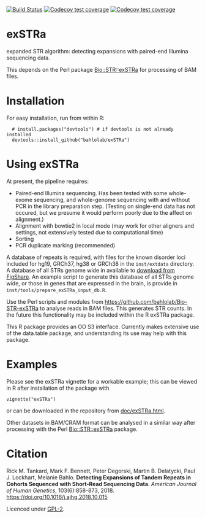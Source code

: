 <!-- badges: start -->
[![Build Status](https://travis-ci.org/bahlolab/exSTRa.svg?branch=master)](https://travis-ci.org/bahlolab/exSTRa)
[![Codecov test coverage](https://codecov.io/gh/bahlolab/exSTRa/branch/master/graph/badge.svg)](https://app.codecov.io/gh/bahlolab/exSTRa?branch=master)
[![Codecov test coverage](https://codecov.io/gh/trickytank/exSTRa/branch/master/graph/badge.svg)](https://app.codecov.io/gh/trickytank/exSTRa?branch=master)
<!-- badges: end -->

# exSTRa
expanded STR algorithm: detecting expansions with paired-end Illumina sequencing data. 

This depends on the Perl package 
[Bio::STR::exSTRa](https://github.com/bahlolab/Bio-STR-exSTRa) 
for processing of BAM files. 

# Installation

For easy installation, run from within R:
```
  # install.packages("devtools") # if devtools is not already installed
  devtools::install_github("bahlolab/exSTRa")
```
  

# Using exSTRa
At present, the pipeline requires:
- Paired-end Illumina sequencing. Has been tested with some whole-exome sequencing, and whole-genome sequencing with and without PCR in the library preparation step. (Testing on single-end data has not occured, but we presume it would perform poorly due to the affect on alignment.)
- Alignment with bowtie2 in local mode (may work for other aligners and settings, not extensively tested due to computational time)
- Sorting 
- PCR duplicate marking (recommended)

A database of repeats is required, with files for the known disorder loci included for hg19, GRCh37, hg38 or GRCh38 in the `inst/extdata` directory.
A database of all STRs genome wide in available to [download from FigShare](https://figshare.com/s/bb1e6358781bb3ca12c2).
An example script to generate this database of all STRs genome wide, or those in genes that are expressed in the brain, is provide in `inst/tools/prepare_exSTRa_input_db.R`.

Use the Perl scripts and modules from https://github.com/bahlolab/Bio-STR-exSTRa to analyse reads in BAM files. This generates STR counts. 
In the future this functionality may be included within the R exSTRa package. 

This R package provides an OO S3 interface. 
Currently makes extensive use of the data.table package, and understanding its use may help with this package. 

# Examples

Please see the exSTRa vignette for a workable example; 
this can be viewed in R after installation of the package with
```
vignette("exSTRa")
```
or can be downloaded in the repository from [doc/exSTRa.html](https://bahlolab.github.io/exSTRa/doc/exSTRa.html).
 
Other datasets in BAM/CRAM format can be analysed in a similar way after processing with the Perl 
[Bio::STR::exSTRa](https://github.com/bahlolab/Bio-STR-exSTRa) package. 

# Citation

Rick M. Tankard,
Mark F. Bennett,
Peter Degorski,
Martin B. Delatycki,
Paul J. Lockhart,
Melanie Bahlo.
        **Detecting Expansions of Tandem Repeats in Cohorts Sequenced with Short-Read Sequencing Data**. 
        *American Journal of Human Genetics*,
        103(6):858-873, 2018.
        https://doi.org/10.1016/j.ajhg.2018.10.015
        
Licenced under [GPL-2](LICENCE).
